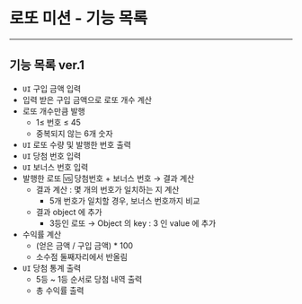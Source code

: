 # 로또 미션 - 기능 목록
---

## 기능 목록 ver.1

- `UI`  구입 금액 입력
- 입력 받은 구입 금액으로 로또 개수 계산
- 로또 개수만큼 발행
    - 1≤ 번호 ≤ 45
    - 중복되지 않는 6개 숫자
- `UI`  로또 수량 및 발행한 번호 출력
- `UI`  당첨 번호 입력
- `UI`  보너스 번호 입력
- 발행한 로또 🆚 당첨번호 + 보너스 번호 → 결과 계산
    - 결과 계산 : 몇 개의 번호가 일치하는 지 계산
        - 5개 번호가 일치할 경우, 보너스 번호까지 비교
    - 결과 object 에 추가
        - 3등인 로또 → Object 의 key : 3 인 value 에 추가
- 수익률 계산
    - (얻은 금액 / 구입 금액) * 100
    - 소수점 둘째자리에서 반올림
- `UI`  당첨 통계 출력
    - 5등 ~ 1등 순서로 당첨 내역 출력
    - 총 수익률 출력